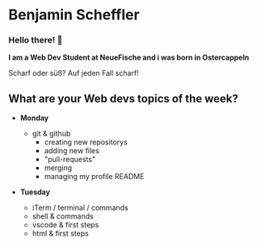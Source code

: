 # Benjamin Scheffler

### Hello there! :metal: ###

**I am a Web Dev Student at NeueFische and i was born in Ostercappeln**

Scharf oder süß? Auf jeden Fall scharf!

## What are your Web devs topics of the week?
- **Monday**
  - git & github
    - creating new repositorys
    - adding new files
    - "pull-requests"
    - merging
    - managing my profile README

- **Tuesday**
    - iTerm / terminal / commands
    - shell & commands
    - vscode & first steps
    - html & first steps


